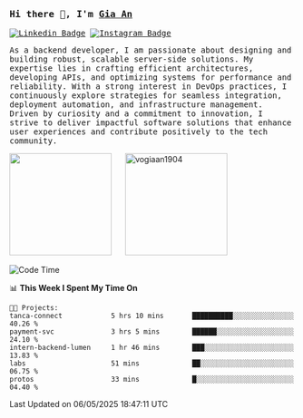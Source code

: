 ### <samp>Hi there 👋, I'm <a href="https://www.linkedin.com/in/vogiaan1904/" target="_blank">Gia An</a></samp>

<samp> [![Linkedin Badge](https://img.shields.io/badge/-LinkedIn-0e76a8?style=flat-square&logo=Linkedin&logoColor=white)](https://linkedin.com/in/vogiaan1904)
[![Instagram Badge](https://img.shields.io/badge/-Instagram-e4405f?style=flat-square&logo=Instagram&logoColor=white)](https://instagram.com/_.ja.ann_/) </samp> 

<samp>As a backend developer, I am passionate about designing and building robust, scalable server-side solutions. My expertise lies in crafting efficient architectures, developing APIs, and optimizing systems for performance and reliability. With a strong interest in DevOps practices, I continuously explore strategies for seamless integration, deployment automation, and infrastructure management. Driven by curiosity and a commitment to innovation, I strive to deliver impactful software solutions that enhance user experiences and contribute positively to the tech community.</samp>



<div>
  <img height="180em" src="https://github-readme-stats.vercel.app/api/top-langs/?username=vogiaan1904&show_icons=true&hide_border=true&layout=compact&langs_count=10&theme=transparent&include_orgs=true"/>
  &nbsp;&nbsp;&nbsp;&nbsp;
  <img height="180em" src="https://github-readme-stats.vercel.app/api?username=vogiaan1904&show_icons=true&hide_border=true&&count_private=true&include_all_commits=true&theme=transparent&locale=en" alt="vogiaan1904" />
</div>






<!--START_SECTION:waka-->
![Code Time](http://img.shields.io/badge/Code%20Time-814%20hrs%2016%20mins-blue)

📊 **This Week I Spent My Time On** 

```text
🐱‍💻 Projects: 
tanca-connect            5 hrs 10 mins       ██████████░░░░░░░░░░░░░░░   40.26 % 
payment-svc              3 hrs 5 mins        ██████░░░░░░░░░░░░░░░░░░░   24.10 % 
intern-backend-lumen     1 hr 46 mins        ███░░░░░░░░░░░░░░░░░░░░░░   13.83 % 
labs                     51 mins             ██░░░░░░░░░░░░░░░░░░░░░░░   06.75 % 
protos                   33 mins             █░░░░░░░░░░░░░░░░░░░░░░░░   04.40 % 
```


 Last Updated on 06/05/2025 18:47:11 UTC
<!--END_SECTION:waka-->
